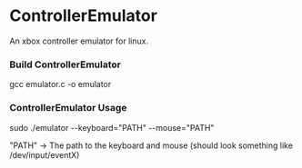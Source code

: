 # ControllerEmulator
An xbox controller emulator for linux.

### Build ControllerEmulator

gcc emulator.c -o emulator

### ControllerEmulator Usage

sudo ./emulator --keyboard="PATH" --mouse="PATH"

"PATH" -> The path to the keyboard and mouse (should look something like /dev/input/eventX)
